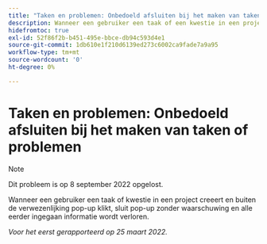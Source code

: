 ```yaml
---
title: "Taken en problemen: Onbedoeld afsluiten bij het maken van taken of problemen"
description: Wanneer een gebruiker een taak of een kwestie in een project creeert en buiten de verwezenlijking pop-up klikt, sluit pop-up zonder waarschuwing en alle informatie die was ingegaan wordt verloren.
hidefromtoc: true
exl-id: 52f86f2b-b451-495e-bbce-db94c593d4e1
source-git-commit: 1db610e1f210d6139ed273c6002ca9fade7a9a95
workflow-type: tm+mt
source-wordcount: '0'
ht-degree: 0%

---
```


# Taken en problemen: Onbedoeld afsluiten bij het maken van taken of problemen

>[!NOTE]
>
> Dit probleem is op 8 september 2022 opgelost.

Wanneer een gebruiker een taak of kwestie in een project creeert en buiten de verwezenlijking pop-up klikt, sluit pop-up zonder waarschuwing en alle eerder ingegaan informatie wordt verloren.

_Voor het eerst gerapporteerd op 25 maart 2022._
